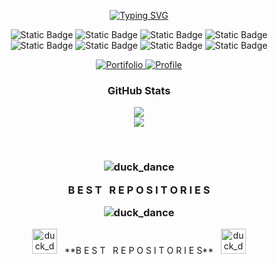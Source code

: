 <div align="center">
      
[![Typing SVG](https://readme-typing-svg.demolab.com?font=Crimson+Text&weight=500&size=23&duration=4000&pause=1000&color=F7F7F7&center=true&random=false&width=435&lines=I'am+Full+Stack+Developer;Hello%2C+My+name+is+Juan+Fernando)](https://git.io/typing-svg)
        
</div>

<div align="center">
 
![Static Badge](https://img.shields.io/badge/JavaScript-white?style=for-the-badge)
![Static Badge](https://img.shields.io/badge/TypeScipt-white?style=for-the-badge)
![Static Badge](https://img.shields.io/badge/React-white?style=for-the-badge)
![Static Badge](https://img.shields.io/badge/React%20Native-white?style=for-the-badge)
</br>
![Static Badge](https://img.shields.io/badge/NextJs-white?style=for-the-badge)
![Static Badge](https://img.shields.io/badge/Java-white?style=for-the-badge)
![Static Badge](https://img.shields.io/badge/Spring-white?style=for-the-badge)
![Static Badge](https://img.shields.io/badge/Python-white?style=for-the-badge)
</div>


<div align="center">
  <a href="https://new-portifolio-main.vercel.app/">
    <img src="https://img.shields.io/badge/Portifolio-white?style=for-the-badge&logo=vercel&logoColor=%23000000" alt="Portifolio">
  </a>
  <a href="https://www.linkedin.com/in/juan-fernando-665204203/">
    <img src="https://img.shields.io/badge/Profile-white?style=for-the-badge&logo=linkedin&logoColor=%23000000" alt="Profile">
  </a>
</div>  

<div align="center">
        
### GitHub Stats

![](https://github-readme-stats.vercel.app/api/top-langs/?username=Juanfsouza&theme=dark&hide_border=false&include_all_commits=false&count_private=false&layout=compact)
</br>
![](https://github-readme-stats.vercel.app/api?username=Juanfsouza&theme=dark&hide_border=false&include_all_commits=false&count_private=false)

</div>
</br>


<h3 align="center" class="heading-element" dir="auto"><a target="_blank" rel="noopener noreferrer nofollow"  
                                                            
![duck_dance](https://github.com/user-attachments/assets/f53864dd-6521-49f6-b33c-da0171cb7595)

&nbsp;&nbsp;B E S T &nbsp; R E P O S I T O R I E S&nbsp;&nbsp;

![duck_dance](https://github.com/user-attachments/assets/f53864dd-6521-49f6-b33c-da0171cb7595)
</h3>

<p align="center">
  <img src="https://github.com/user-attachments/assets/f53864dd-6521-49f6-b33c-da0171cb7595" alt="duck_dance" width="40">
  &nbsp;&nbsp;**B E S T &nbsp; R E P O S I T O R I E S**&nbsp;&nbsp;
  <img src="https://github.com/user-attachments/assets/f53864dd-6521-49f6-b33c-da0171cb7595" alt="duck_dance" width="40">
</p>





